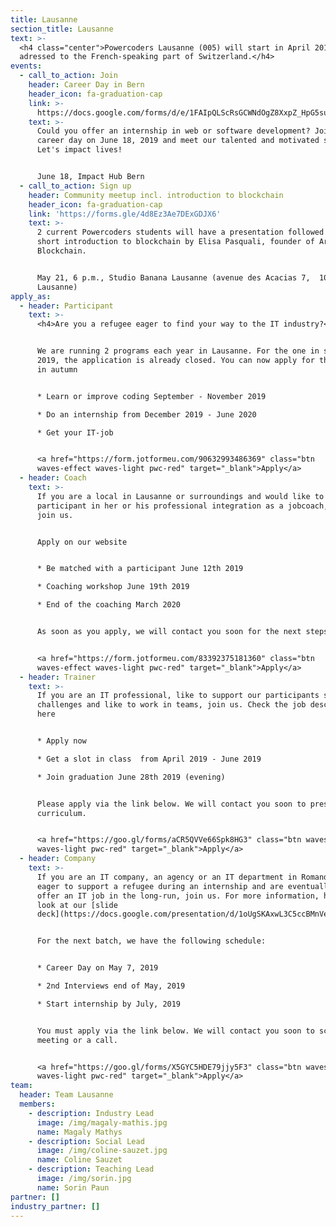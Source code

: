 ```yaml
---
title: Lausanne
section_title: Lausanne
text: >-
  <h4 class="center">Powercoders Lausanne (005) will start in April 2019. It is
  adressed to the French-speaking part of Switzerland.</h4>
events:
  - call_to_action: Join
    header: Career Day in Bern
    header_icon: fa-graduation-cap
    link: >-
      https://docs.google.com/forms/d/e/1FAIpQLScRsGCWNdOgZ8XxpZ_HpG5su_nUr1tQu7BTN27ZUHKLjNf7kA/viewform
    text: >-
      Could you offer an internship in web or software development? Join our
      career day on June 18, 2019 and meet our talented and motivated students.
      Let's impact lives!


      June 18, Impact Hub Bern
  - call_to_action: Sign up
    header: Community meetup incl. introduction to blockchain
    header_icon: fa-graduation-cap
    link: 'https://forms.gle/4d8Ez3Ae7DExGDJX6'
    text: >-
      2 current Powercoders students will have a presentation followed by a
      short introduction to blockchain by Elisa Pasquali, founder of Arcadia
      Blockchain.


      May 21, 6 p.m., Studio Banana Lausanne (avenue des Acacias 7,  1006
      Lausanne)
apply_as:
  - header: Participant
    text: >-
      <h4>Are you a refugee eager to find your way to the IT industry?</h4>


      We are running 2 programs each year in Lausanne. For the one in spring
      2019, the application is already closed. You can now apply for the program
      in autumn 


      * Learn or improve coding September - November 2019

      * Do an internship from December 2019 - June 2020

      * Get your IT-job 


      <a href="https://form.jotformeu.com/90632993486369" class="btn
      waves-effect waves-light pwc-red" target="_blank">Apply</a>
  - header: Coach
    text: >-
      If you are a local in Lausanne or surroundings and would like to support a
      participant in her or his professional integration as a jobcoach, please
      join us.


      Apply on our website


      * Be matched with a participant June 12th 2019 

      * Coaching workshop June 19th 2019

      * End of the coaching March 2020


      As soon as you apply, we will contact you soon for the next steps.


      <a href="https://form.jotformeu.com/83392375181360" class="btn
      waves-effect waves-light pwc-red" target="_blank">Apply</a>
  - header: Trainer
    text: >-
      If you are an IT professional, like to support our participants solving IT
      challenges and like to work in teams, join us. Check the job description
      here


      * Apply now

      * Get a slot in class  from April 2019 - June 2019

      * Join graduation June 28th 2019 (evening)


      Please apply via the link below. We will contact you soon to present our
      curriculum.


      <a href="https://goo.gl/forms/aCR5QVVe66Spk8HG3" class="btn waves-effect
      waves-light pwc-red" target="_blank">Apply</a>
  - header: Company
    text: >-
      If you are an IT company, an agency or an IT department in Romandie, are
      eager to support a refugee during an internship and are eventually able to
      offer an IT job in the long-run, join us. For more information, have a
      look at our [slide
      deck](https://docs.google.com/presentation/d/1oUgSKAxwL3C5ccBMnVeQaTTHv4-dWdSUQsPsUkBEwBo/edit#slide=id.g3af7b31b61_0_30).


      For the next batch, we have the following schedule:


      * Career Day on May 7, 2019 

      * 2nd Interviews end of May, 2019

      * Start internship by July, 2019


      You must apply via the link below. We will contact you soon to schedule a
      meeting or a call.


      <a href="https://goo.gl/forms/X5GYC5HDE79jjy5F3" class="btn waves-effect
      waves-light pwc-red" target="_blank">Apply</a>
team:
  header: Team Lausanne
  members:
    - description: Industry Lead
      image: /img/magaly-mathis.jpg
      name: Magaly Mathys
    - description: Social Lead
      image: /img/coline-sauzet.jpg
      name: Coline Sauzet
    - description: Teaching Lead
      image: /img/sorin.jpg
      name: Sorin Paun
partner: []
industry_partner: []
---
```


